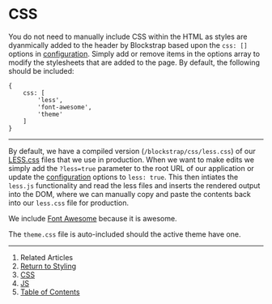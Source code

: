 CSS
===

You do not need to manually include CSS within the HTML as styles are dyanmically added to the header by Blockstrap based upon the `css: []` options in [configuration](../../core/configuration/). Simply add or remove items in the options array to modify the stylesheets that are added to the page. By default, the following should be included:

```
{
    css: [
        'less', 
        'font-awesome',
        'theme'
    ]
}
```
---

By default, we have a compiled version (`/blockstrap/css/less.css`) of our [LESS.css](../../assets/less/) files that we use in production. When we want to make edits we simply add the `?less=true` parameter to the root URL of our application or update the [configuration](../../core/configuration/) options to `less: true`. This then intiates the `less.js` functionality and read the less files and inserts the rendered output into the DOM, where we can manually copy and paste the contents back into our `less.css` file for production.

We include [Font Awesome](http://fortawesome.github.io/Font-Awesome/) because it is awesome.

The `theme.css` file is auto-included should the active theme have one.

--------------------------------------------------------------------------------

1. Related Articles
2. [Return to Styling](../../styling/)
2. [CSS](../css/)
3. [JS](../js/)
4. [Table of Contents](../../../)
